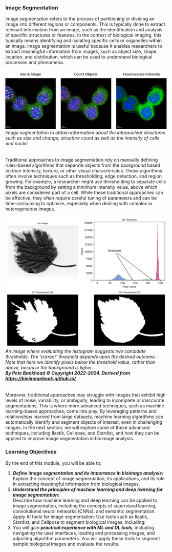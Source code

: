 ### Image Segmentation

Image segmentation refers to the process of partitioning or dividing an image into different regions or components. 
This is typically done to extract relevant information from an image, such as the identification and analysis of specific structures or features.
In the context of biological imaging, this typically means identifying and isolating specific cells or organelles within an image. 
Image segmentation is useful because it enables researchers to extract meaningful information from images, such as object size, shape, location, 
and distribution, which can be used to understand biological processes and phenomena.
<br>
<br>
![segmentation](imagesegmentation_1.png)
*Image segmentation to obtain information about the intranuclear structures such as size and change, 
structure count as well as the intensity of cells and nuclei.* <br>
<br>
<br>
Traditional approaches to image segmentation rely on manually defining rules-based algorithms that separate objects from the background based on 
their intensity, texture, or other visual characteristics. These algorithms often involve techniques such as thresholding, edge detection, and 
region growing. For example, a researcher might use thresholding to separate cells from the background by setting a minimum intensity value, above 
which pixels are considered part of a cell. While these traditional approaches can be effective, they often require careful tuning of parameters and 
can be time-consuming to optimize, especially when dealing with complex or heterogeneous images.
<br>
<br>
![thresholding](bioimagebook_thresholding.png)
*An image where evaluating the histogram suggests two candidate thresholds. The ‘correct’ threshold depends upon the desired outcome.* 
*Note that here we identify pixels below the threshold value, rather than above, because the background is ligher.* <br>
***By Pete Bankhead © Copyright 2022-2024. Derived from https://bioimagebook.github.io/***  <br>
<br>
<br>
Moreover, traditional approaches may struggle with images that exhibit high levels of noise, variability, or ambiguity, leading to incomplete or inaccurate 
segmentations. This is where more advanced techniques, such as machine learning-based approaches, come into play. By leveraging patterns and 
relationships learned from large datasets, machine learning algorithms can automatically identify and segment objects of interest, even in challenging images. 
In the next section, we will explore some of these advanced techniques, including Ilastik, Cellpose, and Stardist, and how they can be applied to improve 
image segmentation in bioimage analysis.


### Learning Objectives

By the end of this module, you will be able to:

1. ***Define image segmentation and its importance in bioimage analysis:*** <br>
Explain the concept of image segmentation, its applications, and its role in extracting meaningful information 
from biological images.
2. ***Understand the principles of machine learning and deep learning for image segmentation:***<br>
Describe how machine learning and deep learning can be applied to image segmentation, including the concepts of supervised learning, convolutional neural networks (CNNs), and semantic segmentation.
Apply AI tools for image segmentation: Use tools such as Ilastik, Stardist, and Cellpose to segment biological images, including:
3. You will gain ***practical experience with ML and DL tools***, including navigating the user interfaces, loading and processing images, and adjusting algorithm parameters.
You will apply these tools to segment sample biological images and evaluate the results.